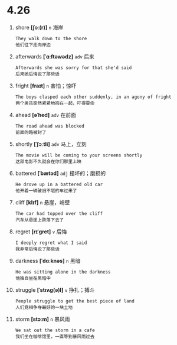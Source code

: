 # 4.26

1. shore **[ʃɔː(r)]** `n` 海岸

   ```
   They walk down to the shore
   他们往下走向岸边
   ```

2. afterwards **[ˈɑːftəwədz]** `adv` 后来

   ```
   Afterwards she was sorry for that she'd said
   后来她后悔说了那些话
   ```

3. fright **[fraɪt]** `n` 害怕；惊吓

   ```
   The boys clasped each other suddenly, in an agony of fright
   两个男孩突然紧紧地抱在一起，吓得要命
   ```

4. ahead **[əˈhed]** `adv` 在前面

   ```
   The road ahead was blocked
   前面的路被封了
   ```

5. shortly **[ˈʃɔːtli]** `adv` 马上，立刻

   ```
   The movie will be coming to your screens shortly
   这部电影不久就会在你们那里上映
   ```

6. battered **[ˈbætəd]** `adj` 撞坏的；磨损的

   ```
   He drove up in a battered old car
   他开着一辆破旧不堪的车过来了
   ```

7. cliff **[klɪf]** `n` 悬崖，峭壁

   ```
   The car had topped over the cliff
   汽车从悬崖上跌落下去了
   ```

8. regret **[rɪˈɡret]** `v` 后悔

   ```
   I deeply regret what I said
   我非常后悔说了那些话
   ```

9. darkness **[ˈdɑːknəs]** `n` 黑暗

   ```
   He was sitting alone in the darkness
   他独自坐在黑暗中
   ```

10. struggle **[ˈstrʌɡ(ə)l]** `v` 挣扎；搏斗

    ```
    People struggle to get the best piece of land
    人们竞相争夺最好的一块土地
    ```

11. storm **[stɔːm]** `n` 暴风雨
    ```
    We sat out the storm in a cafe
    我们坐在咖啡馆里，一直等到暴风雨过去
    ```
